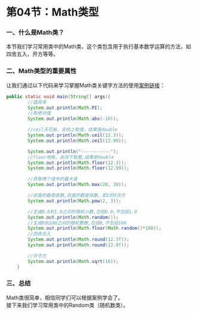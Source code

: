 # 第04节：Math类型

### 一、什么是Math类？

 本节我们学习常用类中的Math类，这个类包含用于执行基本数学运算的方法，如四舍五入，开方等等。

### 二、Math类型的重要属性

让我们通过以下代码来学习掌握Math类关键字方法的使用[案例链接](https://github.com/xiaozhoulee/java-examples/blob/master/06-%E5%B8%B8%E7%94%A8%E7%B1%BB/%E7%AC%AC04%E8%8A%82%EF%BC%9AMath%E7%B1%BB/Math/MathTest01.java)：  

```java
public static void main(String[] args){
        //圆周率
        System.out.println(Math.PI);
        //取绝对值
        System.out.println(Math.abs(-10));

        //ceil天花板，会向上取值，结果是double
        System.out.println(Math.ceil(12.3));
        System.out.println(Math.ceil(12.99));

        System.out.println("-----------");
        //floor地板，会向下取整,结果是double
        System.out.println(Math.floor(12.3));
        System.out.println(Math.floor(12.99));

        //获取两个值中的最大值
        System.out.println(Math.max(20, 30));

        //前面的数是底数,后面的数是指数，即2的3次方
        System.out.println(Math.pow(2, 3));

        //生成0.0到1.0之间的随机小数,包括0.0,不包括1.0
        System.out.println(Math.random());
        //生成0到100之间的随机整数,包括0,不包括100
        System.out.println(Math.floor(Math.random()*100));
        //四舍五入
        System.out.println(Math.round(12.3f));
        System.out.println(Math.round(12.9f));

        //开平方
        System.out.println(Math.sqrt(16));
    }

```

### 三、总结

Math类很简单，相信同学们可以根据案例学会了。  
接下来我们学习常用类中的Random类（随机数类）。